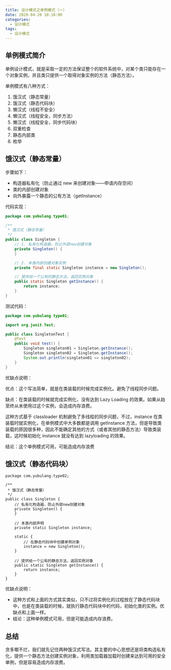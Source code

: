 ```yaml
---
title: 设计模式之单例模式（一）
date: 2020-04-20 10:18:00
categories:
  - 设计模式
tags:
  - 设计模式
---
```


## 单例模式简介

单例设计模式，就是采取一定的方法保证整个的软件系统中，对某个类只能存在一个对象实例，并且类只提供一个取得对象实例的方法（静态方法）。

单例模式有八种方式：

1. 饿汉式（静态常量）
2. 饿汉式（静态代码块）
3. 懒汉式（线程不安全）
4. 懒汉式（线程安全，同步方法）
5. 懒汉式（线程安全，同步代码块）
6. 双重检查
7. 静态内部类
8. 枚举

<!-- more -->

## 饿汉式（静态常量）

步骤如下：

- 构造器私有化（防止通过 new 来创建对象——申请内存空间）
- 类的内部创建对象
- 向外暴露一个静态的公有方法（getInstance）

代码实现：

```java
package com.yubulang.type01;

/**
 * 饿汉式（静态常量）
 */
public class Singleton {
    // 1. 私有化构造器，防止外部new创建对象
    private Singleton() {
    }

    // 2. 本类内部创建对象实例
    private final static Singleton instance = new Singleton();

    // 提供给一个公有的静态方法，返回实例对象
    public static Singleton getInstance() {
        return instance;
    }
}
```

测试代码：

```java
package com.yubulang.type01;

import org.junit.Test;

public class SingletonTest {
    @Test
    public void test() {
        Singleton singleton01 = Singleton.getInstance();
        Singleton singleton02 = Singleton.getInstance();
        System.out.println(singleton01 == singleton02);
    }
}
```

优缺点说明：

优点：这个写法简单，就是在类装载的时候完成实例化。避免了线程同步问题。

缺点：在类装载的时候就完成实例化，没有达到 Lazy Loading 的效果。如果从始至终从未使用过这个实例，会造成内存浪费。

这种方式基于 classloader 机制避免了多线程的同步问题，不过，instance 在类装载时就实例化，在单例模式中大多数都是调用 getInstance 方法，但是导致类装载的原因很多种，因此不能确定其他的方式（或者其他的静态方法）导致类装载，这时候初始化 instance 就没有达到 lazyloading 的效果。

结论：这个单例模式可用，可能造成内存浪费

## 饿汉式（静态代码块）

```
package com.yubulang.type02;

/**
 * 饿汉式（静态常量）
 */
public class Singleton {
    // 私有化构造器，防止外部new创建对象
    private Singleton() {
    }

    // 本类内部声明
    private static Singleton instance;

    static {
        // 在静态代码块中创建单例对象
        instance = new Singleton();
    }

    // 提供给一个公有的静态方法，返回实例对象
    public static Singleton getInstance() {
        return instance;
    }
}
```

优缺点说明：

- 这种方式和上面的方式其实类似，只不过将实例化的过程放在了静态代码块中，也是在类装载的时候，就执行静态代码块中的代码，初始化类的实例。优缺点和上面一样。
- 结论：这种单例模式可用，但是可能造成内存浪费。

## 总结

贪多嚼不烂，我们就先记住两种饿汉式写法。其主要的中心思想还是将类构造私有化，提供一个静态方法创建实例对象，利用类加载器加载时创建来达到可用的安全单例，但是容易造成内存浪费。
